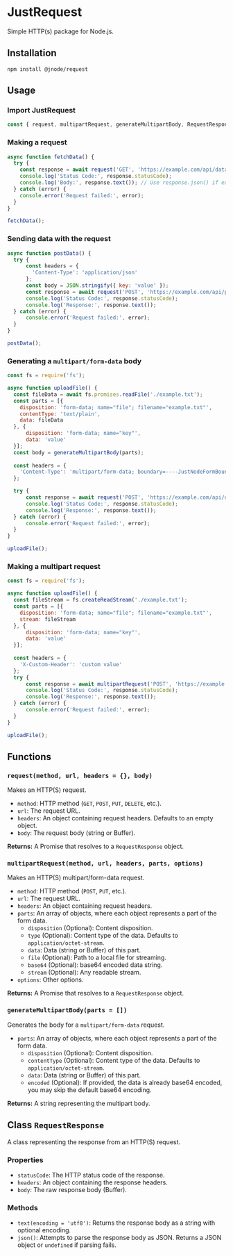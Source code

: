 # JustRequest

Simple HTTP(s) package for Node.js.

## Installation

```shell
npm install @jnode/request
```

## Usage

### Import JustRequest

```javascript
const { request, multipartRequest, generateMultipartBody, RequestResponse } = require('@jnode/request');
```

### Making a request

```javascript
async function fetchData() {
  try {
    const response = await request('GET', 'https://example.com/api/data');
    console.log('Status Code:', response.statusCode);
    console.log('Body:', response.text()); // Use response.json() if expecting a JSON response
  } catch (error) {
    console.error('Request failed:', error);
  }
}

fetchData();
```

### Sending data with the request

```javascript
async function postData() {
  try {
      const headers = {
        'Content-Type': 'application/json'
      };
      const body = JSON.stringify({ key: 'value' });
      const response = await request('POST', 'https://example.com/api/post', headers, body);
      console.log('Status Code:', response.statusCode);
      console.log('Response:', response.text());
  } catch (error) {
      console.error('Request failed:', error);
  }
}

postData();
```

### Generating a `multipart/form-data` body

```javascript
const fs = require('fs');

async function uploadFile() {
  const fileData = await fs.promises.readFile('./example.txt');
  const parts = [{
    disposition: 'form-data; name="file"; filename="example.txt"',
    contentType: 'text/plain',
    data: fileData
  }, {
      disposition: 'form-data; name="key"',
      data: 'value'
  }];
  const body = generateMultipartBody(parts);
  
  const headers = {
    'Content-Type': 'multipart/form-data; boundary=----JustNodeFormBoundary'
  };

  try {
      const response = await request('POST', 'https://example.com/api/upload', headers, body);
      console.log('Status Code:', response.statusCode);
      console.log('Response:', response.text());
  } catch (error) {
      console.error('Request failed:', error);
  }
}

uploadFile();
```

### Making a multipart request
```javascript
const fs = require('fs');

async function uploadFile() {
  const fileStream = fs.createReadStream('./example.txt');
  const parts = [{
    disposition: 'form-data; name="file"; filename="example.txt"',
    stream: fileStream
  }, {
      disposition: 'form-data; name="key"',
      data: 'value'
  }];
  
  const headers = {
    'X-Custom-Header': 'custom value'
  };
  try {
      const response = await multipartRequest('POST', 'https://example.com/api/upload', headers, parts);
      console.log('Status Code:', response.statusCode);
      console.log('Response:', response.text());
  } catch (error) {
      console.error('Request failed:', error);
  }
}

uploadFile();
```

## Functions

### `request(method, url, headers = {}, body)`

Makes an HTTP(S) request.

-   `method`: HTTP method (`GET`, `POST`, `PUT`, `DELETE`, etc.).
-   `url`: The request URL.
-   `headers`: An object containing request headers. Defaults to an empty object.
-   `body`: The request body (string or Buffer).

**Returns:** A Promise that resolves to a `RequestResponse` object.

### `multipartRequest(method, url, headers, parts, options)`

Makes an HTTP(S) multipart/form-data request.

-  `method`: HTTP method (`POST`, `PUT`, etc.).
-  `url`: The request URL.
-  `headers`: An object containing request headers.
-  `parts`: An array of objects, where each object represents a part of the form data.
    - `disposition` (Optional): Content disposition.
    - `type` (Optional): Content type of the data. Defaults to `application/octet-stream`.
    - `data`: Data (string or Buffer) of this part.
    - `file` (Optional): Path to a local file for streaming.
    - `base64` (Optional): base64 encoded data string.
    - `stream` (Optional): Any readable stream.
- `options`: Other options.

**Returns:** A Promise that resolves to a `RequestResponse` object.

### `generateMultipartBody(parts = [])`

Generates the body for a `multipart/form-data` request.

-   `parts`: An array of objects, where each object represents a part of the form data.
    -   `disposition` (Optional): Content disposition.
    -   `contentType` (Optional): Content type of the data. Defaults to `application/octet-stream`.
    -   `data`: Data (string or Buffer) of this part.
    -    `encoded` (Optional): If provided, the data is already base64 encoded, you may skip the default base64 encoding.

**Returns:** A string representing the multipart body.

## Class `RequestResponse`

A class representing the response from an HTTP(S) request.

### Properties

-   `statusCode`: The HTTP status code of the response.
-   `headers`: An object containing the response headers.
-   `body`: The raw response body (Buffer).

### Methods

-   `text(encoding = 'utf8')`: Returns the response body as a string with optional encoding.
-   `json()`: Attempts to parse the response body as JSON. Returns a JSON object or `undefined` if parsing fails.
